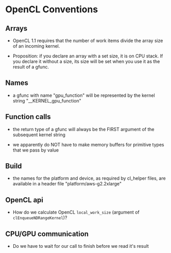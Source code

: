 # OpenCL Conventions
## Arrays

- OpenCL 1.1 requires that the number of work items divide the array
  size of an incoming kernel.

- Proposition: if you declare an array with a set size, it is on CPU
  stack. If you declare it without a size, its size will be set when
  you use it as the result of a gfunc.

## Names

- a gfunc with name "gpu_function" will be represented by the kernel
  string "__KERNEL_gpu_function"

## Function calls

- the return type of a gfunc will always be the FIRST argument of the subsequent kernel string

- we apparently do NOT have to make memory buffers for primitive types that we pass by value

## Build 

- the names for the platform and device, as required by cl_helper
  files, are available in a header file "platform/aws-g2.2xlarge"

## OpenCL api

- How do we calculate OpenCL `local_work_size` (argument of `clEnqueueNDRangeKernel`)?

## CPU/GPU communication

- Do we have to wait for our call to finish before we read it's result
